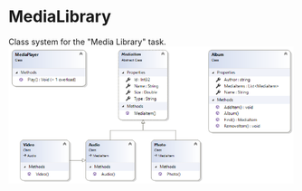 # MediaLibrary
Class system for the "Media Library" task.
![ClassDiagram](https://github.com/Irirgavia/MediaLibrary/blob/master/src/ClassDiagram1.png)
